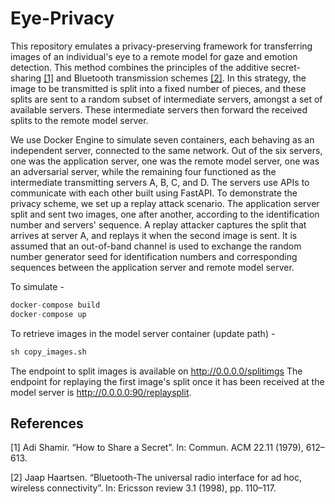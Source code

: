 # Eye-Privacy

This repository emulates a privacy-preserving framework for transferring images of an individual's eye to a remote model for gaze and emotion detection. This method combines the principles of the additive secret-sharing [[1]](#1) and Bluetooth transmission schemes [[2]](#2). In this strategy, the image to be transmitted is split into a fixed number of pieces, and these splits are sent to a random subset of intermediate servers, amongst a set of available servers. These intermediate servers then forward the received splits to the remote model server.

We use Docker Engine to simulate seven containers, each behaving as an independent server, connected to the same network. Out of the six servers, one was the application server, one was the remote model server, one was an adversarial server, while the remaining four functioned as the intermediate transmitting servers A, B, C, and D. The servers use APIs to communicate with each other built using FastAPI. To demonstrate the privacy scheme, we set up a replay attack scenario. The application server split and sent two images, one after another, according to the identification number and servers' sequence. A replay attacker captures the split that arrives at server A, and replays it when the second image is sent. It is assumed that an out-of-band channel is used to exchange the random number generator seed for identification numbers and corresponding sequences between the application server and remote model server.

To simulate -
```python
docker-compose build
docker-compose up
```
To retrieve images in the model server container (update path) -
```python
sh copy_images.sh
```
The endpoint to split images is available on http://0.0.0.0/splitimgs
The endpoint for replaying the first image's split once it has been received at the model server is http://0.0.0.0:90/replaysplit.

## References
<a id="1">[1]</a> 
Adi Shamir. “How to Share a Secret”. In: Commun. ACM 22.11 (1979), 612–613.

<a id="2">[2]</a> 
Jaap Haartsen. “Bluetooth-The universal radio interface for ad hoc, wireless connectivity”.
In: Ericsson review 3.1 (1998), pp. 110–117.
